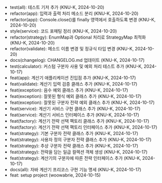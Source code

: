 * test(all): 테스트 기저 추가 (KNU-K, 2024-10-20)
* refactor(app): 입력과 출력 처리 메소드 분리 (KNU-K, 2024-10-20)
* refactor(app): Console.close()를 finally 영역에서 호출하도록 변경 (KNU-K, 2024-10-20)
* style(service): 코드 포매팅 정리 (KNU-K, 2024-10-20)
* refactor(strategy): EnumMap과 Optional 처리로 StrategyMap 최적화 (KNU-K, 2024-10-20)
* refactor(validate): 메소드 이름 변경 및 정규식 타입 변경 (KNU-K, 2024-10-20)
* docs(changelog): CHANGELOG.md 업데이트 (KNU-K, 2024-10-17)
* test(calculator): 커스텀 구분자 사용 및 예외 처리 테스트 추가 (KNU-K, 2024-10-17)
* feat(app): 계산기 애플리케이션 진입점 추가 (KNU-K, 2024-10-17)
* feat(validate): 계산기 입력 검증 클래스 추가 (KNU-K, 2024-10-17)
* feat(exception): 음수 예외 클래스 추가 (KNU-K, 2024-10-17)
* feat(exception): 잘못된 형식 예외 클래스 추가 (KNU-K, 2024-10-17)
* feat(exception): 잘못된 구분자 전략 예외 클래스 추가 (KNU-K, 2024-10-17)
* feat(service): 계산기 서비스 구현 클래스 추가 (KNU-K, 2024-10-17)
* feat(service): 계산기 서비스 인터페이스 추가 (KNU-K, 2024-10-17)
* feat(factory): 계산기 전략 선택 팩토리 클래스 추가 (KNU-K, 2024-10-17)
* feat(factory): 계산기 전략 선택 팩토리 인터페이스 추가 (KNU-K, 2024-10-17)
* feat(strategy): 기본 구분자 전략 클래스 추가 (KNU-K, 2024-10-17)
* feat(strategy): 사용자 정의 구분자 전략 클래스 추가 (KNU-K, 2024-10-17)
* feat(strategy): 추상 구분자 전략 클래스 추가 (KNU-K, 2024-10-17)
* feat(strategy): 전략을 담는 일급 컬렉션 객체 생성 (KNU-K, 2024-10-17)
* feat(strategy): 계산기의 구분자에 따른 전략 인터페이스 추가 (KNU-K, 2024-10-17)
* docs(all): 자바 계산기 프리코스 구현 기능 명세 (KNU-K, 2024-10-17)
* feat: setup project (woowabrie, 2024-10-15)